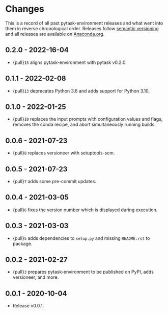 # Changes

This is a record of all past pytask-environment releases and what went into them in
reverse chronological order. Releases follow [semantic versioning](https://semver.org/)
and all releases are available on
[Anaconda.org](https://anaconda.org/conda-forge/pytask-environment).

## 0.2.0 - 2022-16-04

- {pull}`15` aligns pytask-environment with pytask v0.2.0.

## 0.1.1 - 2022-02-08

- {pull}`13` deprecates Python 3.6 and adds support for Python 3.10.

## 0.1.0 - 2022-01-25

- {pull}`10` replaces the input prompts with configuration values and flags, removes the
  conda recipe, and abort simultaneously running builds.

## 0.0.6 - 2021-07-23

- {pull}`8` replaces versioneer with setuptools-scm.

## 0.0.5 - 2021-07-23

- {pull}`7` adds some pre-commit updates.

## 0.0.4 - 2021-03-05

- {pull}`6` fixes the version number which is displayed during execution.

## 0.0.3 - 2021-03-03

- {pull}`5` adds dependencies to `setup.py` and missing `README.rst` to package.

## 0.0.2 - 2021-02-27

- {pull}`3` prepares pytask-environment to be published on PyPI, adds versioneer, and
  more.

## 0.0.1 - 2020-10-04

- Release v0.0.1.
